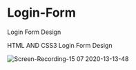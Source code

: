 # Login-Form
Login Form Design

HTML AND CSS3 Login Form Design

![Screen-Recording-_15 07 2020-13-13-48_](https://user-images.githubusercontent.com/54906000/87533642-93334f80-c69d-11ea-9b43-8cb160779640.gif)

